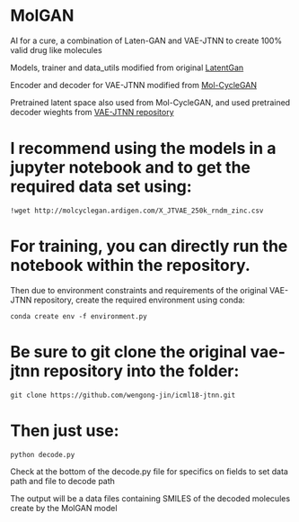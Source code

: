 # MolGAN
AI for a cure, a combination of Laten-GAN and VAE-JTNN to create 100% valid drug like molecules

Models, trainer and data_utils modified from original [LatentGan](https://github.com/Dierme/latent-gan)

Encoder and decoder for VAE-JTNN modified from [Mol-CycleGAN](https://github.com/ardigen/mol-cycle-gan)

Pretrained latent space also used from Mol-CycleGAN, and used pretrained decoder wieghts from [VAE-JTNN repository](https://github.com/wengong-jin/icml18-jtnn)

# I recommend using the models in a jupyter notebook and to get the required data set using:
```
!wget http://molcyclegan.ardigen.com/X_JTVAE_250k_rndm_zinc.csv
```

# For training, you can directly run the notebook within the repository.

Then due to environment constraints and requirements of the original VAE-JTNN repository, create the required environment using conda:
```
conda create env -f environment.py
```
# Be sure to git clone the original vae-jtnn repository into the folder:
```
git clone https://github.com/wengong-jin/icml18-jtnn.git
```
# Then just use:
```
python decode.py
```
Check at the bottom of the decode.py file for specifics on fields to set data path and file to decode path

The output will be a data files containing SMILES of the decoded molecules create by the MolGAN model

